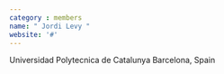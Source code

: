 ```yaml
---
category : members
name: " Jordi Levy " 
website: '#'
---
```

Universidad Polytecnica de Catalunya
Barcelona, Spain

